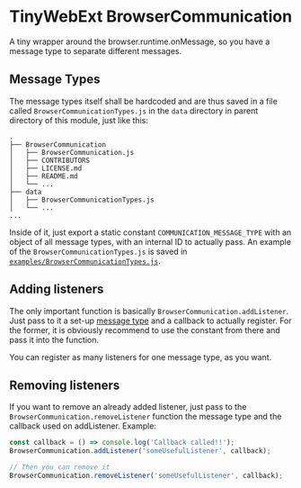 # TinyWebExt BrowserCommunication

A tiny wrapper around the browser.runtime.onMessage, so you have a message type to separate different messages.

## Message Types

The message types itself shall be hardcoded and are thus saved in a file called `BrowserCommunicationTypes.js` in the `data` directory in parent directory of this module, just like this:

```
.
├── BrowserCommunication
│   ├── BrowserCommunication.js
│   ├── CONTRIBUTORS
│   ├── LICENSE.md
│   ├── README.md
│   └── ...
├── data
│   ├── BrowserCommunicationTypes.js
│   └── ...
...
```

Inside of it, just export a static constant `COMMUNICATION_MESSAGE_TYPE` with an object of all message types, with an internal ID to actually pass.
An example of the `BrowserCommunicationTypes.js` is saved in [`examples/BrowserCommunicationTypes.js`](examples/BrowserCommunicationTypes.js).

## Adding listeners

The only important function is basically `BrowserCommunication.addListener`. 
Just pass to it a set-up [message type](#message-types) and a callback to actually register. For the former, it is obviously recommend to use the constant from there and pass it into the function.

You can register as many listeners for one message type, as you want.

## Removing listeners

If you want to remove an already added listener, just pass to the `BrowserCommunication.removeListener` function the message type and the callback used on addListener. Example: 

```js
const callback = () => console.log('Callback called!!');
BrowserCommunication.addListener('someUsefulListener', callback);

// Then you can remove it
BrowserCommunication.removeListener('someUsefulListener', callback);
```
